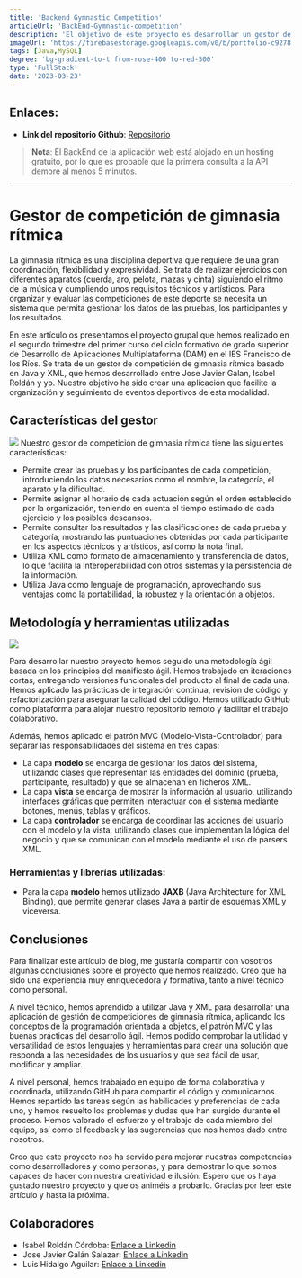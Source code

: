 ```yaml
---
title: 'Backend Gymnastic Competition'
articleUrl: 'BackEnd-Gymnastic-competition'
description: 'El objetivo de este proyecto es desarrollar un gestor de competiciones de gimnasia rítmica que facilite la organización y el seguimiento de eventos deportivos. El gestor permitirá crear las pruebas y los participantes de cada competición, así como asignar el horario de cada actuación según el orden establecido.'
imageUrl: 'https://firebasestorage.googleapis.com/v0/b/portfolio-c9278.appspot.com/o/BackEnd-Gymnastic-competition%2FLogo.png?alt=media&token=d6f89c6d-dc79-4b6e-8ff6-efeae989c3b8'
tags: [Java,MySQL]
degree: 'bg-gradient-to-t from-rose-400 to-red-500'
type: 'FullStack'
date: '2023-03-23'
---
```


## Enlaces:

- **Link del repositorio Github**: [Repositorio](#)

> **Nota**: El BackEnd de la aplicación web está alojado en un hosting gratuito, por lo que es probable que la primera consulta a la API demore al menos 5 minutos.

---

# Gestor de competición de gimnasia rítmica

La gimnasia rítmica es una disciplina deportiva que requiere de una gran coordinación, flexibilidad y expresividad. Se trata de realizar ejercicios con diferentes aparatos (cuerda, aro, pelota, mazas y cinta) siguiendo el ritmo de la música y cumpliendo unos requisitos técnicos y artísticos. Para organizar y evaluar las competiciones de este deporte se necesita un sistema que permita gestionar los datos de las pruebas, los participantes y los resultados.

En este artículo os presentamos el proyecto grupal que hemos realizado en el segundo trimestre del primer curso del ciclo formativo de grado superior de Desarrollo de Aplicaciones Multiplataforma (DAM) en el IES Francisco de los Ríos. Se trata de un gestor de competición de gimnasia rítmica basado en Java y XML, que hemos desarrollado entre Jose Javier Galan, Isabel Roldán y yo. Nuestro objetivo ha sido crear una aplicación que facilite la organización y seguimiento de eventos deportivos de esta modalidad.

## Características del gestor
<img src="https://static.wixstatic.com/media/b8a3e7_b34e15fbed1240a39a24086fe01a6621~mv2.png/v1/fill/w_549,h_656,al_c,usm_0.66_1.00_0.01/IMG_2055_PNG.png">
Nuestro gestor de competición de gimnasia rítmica tiene las siguientes características:

- Permite crear las pruebas y los participantes de cada competición, introduciendo los datos necesarios como el nombre, la categoría, el aparato y la dificultad.
- Permite asignar el horario de cada actuación según el orden establecido por la organización, teniendo en cuenta el tiempo estimado de cada ejercicio y los posibles descansos.
- Permite consultar los resultados y las clasificaciones de cada prueba y categoría, mostrando las puntuaciones obtenidas por cada participante en los aspectos técnicos y artísticos, así como la nota final.
- Utiliza XML como formato de almacenamiento y transferencia de datos, lo que facilita la interoperabilidad con otros sistemas y la persistencia de la información.
- Utiliza Java como lenguaje de programación, aprovechando sus ventajas como la portabilidad, la robustez y la orientación a objetos.

## Metodología y herramientas utilizadas
<img src="https://th.bing.com/th/id/R.d707c90e2dea107665a5e3173ed44b7f?rik=Bq188bYXZw5cLw&pid=ImgRaw&r=0">

Para desarrollar nuestro proyecto hemos seguido una metodología ágil basada en los principios del manifiesto ágil. Hemos trabajado en iteraciones cortas, entregando versiones funcionales del producto al final de cada una. Hemos aplicado las prácticas de integración continua, revisión de código y refactorización para asegurar la calidad del código. Hemos utilizado GitHub como plataforma para alojar nuestro repositorio remoto y facilitar el trabajo colaborativo.

Además, hemos aplicado el patrón MVC (Modelo-Vista-Controlador) para separar las responsabilidades del sistema en tres capas:

- La capa **modelo** se encarga de gestionar los datos del sistema, utilizando clases que representan las entidades del dominio (prueba, participante, resultado) y que se almacenan en ficheros XML.
- La capa **vista** se encarga de mostrar la información al usuario, utilizando interfaces gráficas que permiten interactuar con el sistema mediante botones, menús, tablas y gráficos.
- La capa **controlador** se encarga de coordinar las acciones del usuario con el modelo y la vista, utilizando clases que implementan la lógica del negocio y que se comunican con el modelo mediante el uso de parsers XML.

### Herramientas y librerías utilizadas:

- Para la capa **modelo** hemos utilizado **JAXB** (Java Architecture for XML Binding), que permite generar clases Java a partir de esquemas XML y viceversa.

## Conclusiones

Para finalizar este artículo de blog, me gustaría compartir con vosotros algunas conclusiones sobre el proyecto que hemos realizado. Creo que ha sido una experiencia muy enriquecedora y formativa, tanto a nivel técnico como personal.

A nivel técnico, hemos aprendido a utilizar Java y XML para desarrollar una aplicación de gestión de competiciones de gimnasia rítmica, aplicando los conceptos de la programación orientada a objetos, el patrón MVC y las buenas prácticas del desarrollo ágil. Hemos podido comprobar la utilidad y versatilidad de estos lenguajes y herramientas para crear una solución que responda a las necesidades de los usuarios y que sea fácil de usar, modificar y ampliar.

A nivel personal, hemos trabajado en equipo de forma colaborativa y coordinada, utilizando GitHub para compartir el código y comunicarnos. Hemos repartido las tareas según las habilidades y preferencias de cada uno, y hemos resuelto los problemas y dudas que han surgido durante el proceso. Hemos valorado el esfuerzo y el trabajo de cada miembro del equipo, así como el feedback y las sugerencias que nos hemos dado entre nosotros.

Creo que este proyecto nos ha servido para mejorar nuestras competencias como desarrolladores y como personas, y para demostrar lo que somos capaces de hacer con nuestra creatividad e ilusión. Espero que os haya gustado nuestro proyecto y que os animéis a probarlo. Gracias por leer este artículo y hasta la próxima.

## Colaboradores

- Isabel Roldán Córdoba: [Enlace a Linkedin](https://www.linkedin.com/in/isabel-rold%C3%A1n-a0576b19a/)
- Jose Javier Galán Salazar: [Enlace a Linkedin](https://www.linkedin.com/in/jose-javier-galan-8b9b401a9/)
- Luis Hidalgo Aguilar: [Enlace a Linkedin](https://www.linkedin.com/in/luis-hidalgo-aguilar-576463231/)
